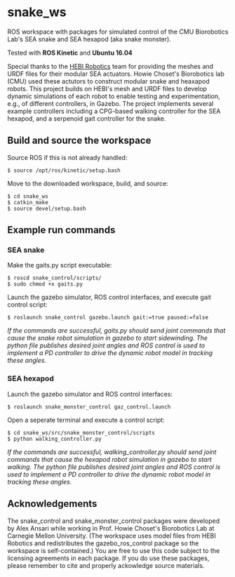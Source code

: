 # snake_ws
ROS workspace with packages for simulated control of the CMU Biorobotics Lab's SEA snake and SEA hexapod (aka snake monster). 

Tested with __ROS Kinetic__ and __Ubuntu 16.04__

Special thanks to the [HEBI Robotics](http://hebirobotics.com/) team for providing the meshes and URDF files for their modular SEA actuators.  Howie Choset's Biorobotics lab (CMU) used these actutors to construct modular snake and heaxapod robots.  This project builds on HEBI's mesh and URDF files to develop dynamic simulations of each robot to enable testing and experimentation, e.g., of different controllers, in Gazebo.  The project implements several example controllers including a CPG-based walking controller for the SEA hexapod, and a serpenoid gait controller for the snake.

## Build and source the workspace

Source ROS if this is not already handled:
```
$ source /opt/ros/kinetic/setup.bash
```
Move to the downloaded workspace, build, and source:
```
$ cd snake_ws
$ catkin_make
$ source devel/setup.bash
```

## Example run commands

### SEA snake

Make the gaits.py script executable:
```
$ roscd snake_control/scripts/
$ sudo chmod +x gaits.py
```

Launch the gazebo simulator, ROS control interfaces, and execute gait control script: 
```
$ roslaunch snake_control gazebo.launch gait:=true paused:=false
```

*If the commands are successful, gaits.py should send joint commands that cause the snake robot simulation in gazebo to start sidewinding.  The python file publishes desired joint angles and ROS control is used to implement a PD controller to drive the dynamic robot model in tracking these angles.*

### SEA hexapod

Launch the gazebo simulator and ROS control interfaces: 
```
$ roslaunch snake_monster_control gaz_control.launch
```

Open a seperate terminal and execute a control script:
```
$ cd snake_ws/src/snake_monster_control/scripts
$ python walking_controller.py
```

*If the commands are successful, walking_controller.py should send joint commands that cause the hexapod robot simulation in gazebo to start walking.  The python file publishes desired joint angles and ROS control is used to implement a PD controller to drive the dynamic robot model in tracking these angles.*

## Acknowledgements

The snake_control and snake_monster_control packages were developed by Alex Ansari while working in Prof. Howie Choset's Biorobotics Lab at Carnegie Mellon University. (The workspace uses model files from HEBI Robotics and redistributes the gazebo_ros_control package so the workspace is self-contained.)  You are free to use this code subject to the licensing agreements in each package.  If you do use these packages, please remember to cite and properly ackowledge source materials.
